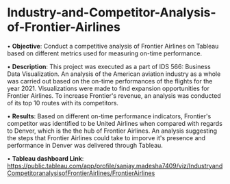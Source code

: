 # Industry-and-Competitor-Analysis-of-Frontier-Airlines

• **Objective**: Conduct a competitive analysis of Frontier Airlines on Tableau based on different metrics used for measuring on-time performance.

• **Description**: This project was executed as a part of IDS 566: Business Data Visualization. An analysis of the American aviation industry as a whole was carried out based on the on-time performances of the flights for the year 2021. Visualizations were made to find expansion opportunities for Frontier Airlines. To increase Frontier's revenue, an analysis was conducted of its top 10 routes with its competitors.

• **Results**:
Based on different on-time performance indicators, Frontier's competitor was identified to be United Airlines when compared with regards to Denver, which is the the hub of Frontier Airlines. An analysis suggesting the steps that Frontier Airlines could take to imporve it's presence and performance in Denver was delivered through Tableau.

• **Tableau dashboard Link**:
https://public.tableau.com/app/profile/sanjay.madesha7409/viz/IndustryandCompetitoranalysisofFrontierAirlines/FrontierAirlines
